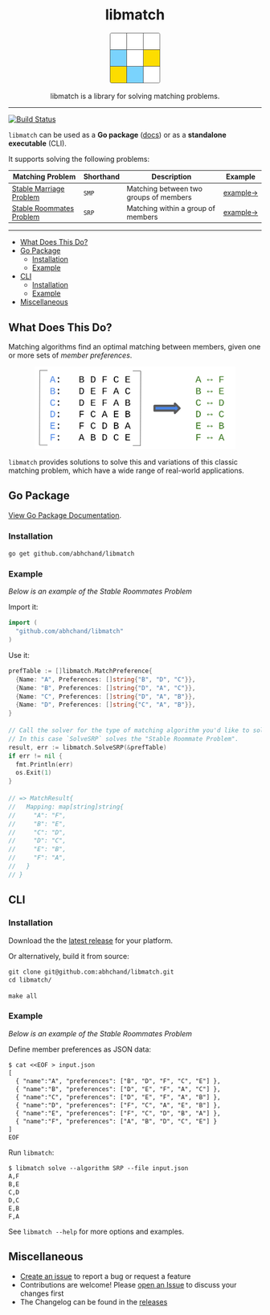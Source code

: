 <div align="center">
  <h1>libmatch</h1>

  <a href="https://github.com/abhchand/libmatch">
    <img
      width="100"
      alt="libmatch"
      src="https://raw.githubusercontent.com/abhchand/libmatch/master/meta/logo.png"
    />
  </a>

  <p>libmatch is a library for solving matching problems.</p>
</div>

---

[![Build Status][ci-badge]][ci]

`libmatch` can be used as a **Go package** ([docs](https://pkg.go.dev/github.com/abhchand/libmatch)) or as a **standalone executable** (CLI).

It supports solving the following problems:

| Matching Problem | Shorthand | Description | Example |
|---|---|---|---|
| [Stable Marriage Problem](https://en.wikipedia.org/wiki/Stable_marriage_problem) | `SMP` | Matching between two groups of members | [example→](https://pkg.go.dev/github.com/abhchand/libmatch#example-SolveSMP) |
| [Stable Roommates Problem](https://en.wikipedia.org/wiki/Stable_roommates_problem) | `SRP` | Matching within a group of members | [example→](https://pkg.go.dev/github.com/abhchand/libmatch#example-SolveSRP) |

---

- [What Does This Do?](#what-does-this-do)
- [Go Package](#go-package)
  * [Installation](#pkg-installation)
  * [Example](#pkg-example)
- [CLI](#cli)
  * [Installation](#cliinstallation)
  * [Example](#cli-example)
- [Miscellaneous](#miscellaneous)


## <a name="what-does-this-do">What Does This Do?

Matching algorithms find an optimal matching between members, given one or more sets of *member preferences*.

<div align="center">
  <img src="https://github.com/abhchand/libmatch/raw/main/meta/matching.png" width="400px" />
</div>

`libmatch` provides solutions to solve this and variations of this classic matching problem, which have a wide range of real-world applications.

## <a name="go-package">Go Package

[View Go Package Documentation](https://pkg.go.dev/github.com/abhchand/libmatch#section-documentation).

### <a name="pkg-installation"></a>Installation

```shell
go get github.com/abhchand/libmatch
```

### <a name="pkg-example">Example

_Below is an example of the Stable Roommates Problem_

Import it:

```go
import (
  "github.com/abhchand/libmatch"
)
```

Use it:

```go
prefTable := []libmatch.MatchPreference{
  {Name: "A", Preferences: []string{"B", "D", "C"}},
  {Name: "B", Preferences: []string{"D", "A", "C"}},
  {Name: "C", Preferences: []string{"D", "A", "B"}},
  {Name: "D", Preferences: []string{"C", "A", "B"}},
}

// Call the solver for the type of matching algorithm you'd like to solve.
// In this case `SolveSRP` solves the "Stable Roommate Problem".
result, err := libmatch.SolveSRP(&prefTable)
if err != nil {
  fmt.Println(err)
  os.Exit(1)
}

// => MatchResult{
//   Mapping: map[string]string{
//     "A": "F",
//     "B": "E",
//     "C": "D",
//     "D": "C",
//     "E": "B",
//     "F": "A",
//   }
// }
```

## <a name="cli">CLI

### <a name="cli-installation"></a>Installation

Download the the [latest release](https://github.com/abhchand/libmatch/releases/latest) for your platform.

Or alternatively, build it from source:

```shell
git clone git@github.com:abhchand/libmatch.git
cd libmatch/

make all
```

### <a name="cli-example">Example

_Below is an example of the Stable Roommates Problem_

Define member preferences as JSON data:

```shell
$ cat <<EOF > input.json
[
  { "name":"A", "preferences": ["B", "D", "F", "C", "E"] },
  { "name":"B", "preferences": ["D", "E", "F", "A", "C"] },
  { "name":"C", "preferences": ["D", "E", "F", "A", "B"] },
  { "name":"D", "preferences": ["F", "C", "A", "E", "B"] },
  { "name":"E", "preferences": ["F", "C", "D", "B", "A"] },
  { "name":"F", "preferences": ["A", "B", "D", "C", "E"] }
]
EOF
```

Run `libmatch`:

```shell
$ libmatch solve --algorithm SRP --file input.json
A,F
B,E
C,D
D,C
E,B
F,A
```

See `libmatch --help` for more options and examples.

## <a name="miscellaneous">Miscellaneous

* [Create an issue](https://github.com/abhchand/libmatch/issues/new) to report a bug or request a feature
* Contributions are welcome! Please [open an Issue](https://github.com/abhchand/libmatch/issues/new) to discuss your changes first
* The Changelog can be found in the [releases](https://github.com/abhchand/libmatch/releases)

[ci-badge]:
  https://github.com/abhchand/libmatch/actions/workflows/test.yml/badge.svg?branch=main
[ci]:
  https://github.com/abhchand/libmatch/actions

